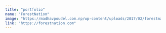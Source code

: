 ```yaml
---
title: "portfolio"
name: "ForestNation"
image: "https://madhavpoudel.com.np/wp-content/uploads/2017/02/forestnation-600x450.jpg"
link: "https://forestnation.com"
---
```

